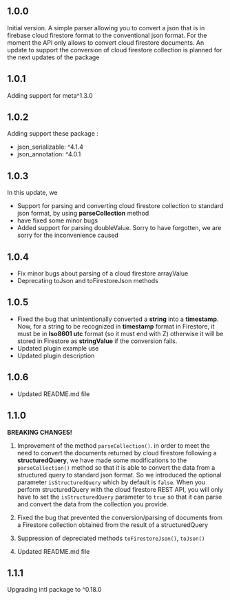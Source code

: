 ## 1.0.0

Initial version. A simple parser allowing you to convert a json that is in firebase cloud firestore format to the
conventional json format.
For the moment the API only allows to convert cloud firestore documents. An update to support the conversion of cloud
firestore collection is planned for the next updates of the package

## 1.0.1

Adding support for meta^1.3.0

## 1.0.2

Adding support these package :

- json_serializable: ^4.1.4
- json_annotation: ^4.0.1

## 1.0.3

In this update, we

- Support for parsing and converting cloud firestore collection to standard json format, by using **parseCollection**
  method
- have fixed some minor bugs
- Added support for parsing doubleValue. Sorry to have forgotten, we are sorry for the inconvenience caused

## 1.0.4

- Fix minor bugs about parsing of a cloud firestore arrayValue
- Deprecating toJson and toFirestoreJson methods

## 1.0.5

- Fixed the bug that unintentionally converted a **string** into a **timestamp**.
  Now, for a string to be recognized in **timestamp** format in Firestore, it must be in **Iso8601 utc** format (so it
  must end with Z) otherwise it will be stored in Firestore as **stringValue** if the conversion fails.
- Updated plugin example use
- Updated plugin description

## 1.0.6

- Updated README.md file

## 1.1.0

**BREAKING CHANGES!**

1. Improvement of the method `parseCollection()`. in order to meet the need to convert the documents returned by cloud
   firestore following a **structuredQuery**, we have made some modifications to the `parseCollection()` method so that
   it is able to convert the data from a structured query to standard json format.
   So we introduced the optional parameter `isStructuredQuery` which by default is `false`.
   When you perform structuredQuery with the cloud firestore REST API, you will only have to set the `isStructuredQuery`
   parameter to `true` so that it can parse and convert the data from the collection you provide.

2. Fixed the bug that prevented the conversion/parsing of documents from a Firestore collection obtained from the result
   of a structuredQuery

3. Suppression of depreciated methods `toFirestoreJson()`, `toJson()`

4. Updated README.md file

## 1.1.1
Upgrading intl package to ^0.18.0